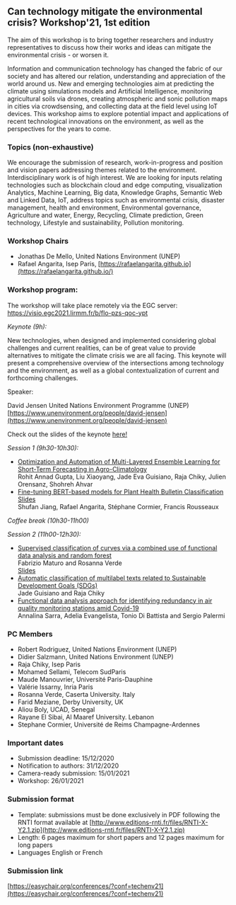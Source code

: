 ## Can technology mitigate the environmental crisis? Workshop'21, 1st edition 

The aim of this workshop is to bring together researchers and industry representatives to discuss how their works and ideas can mitigate the environmental crisis - or worsen it.

Information and communication technology has changed the fabric of our society and has altered our relation, understanding and appreciation of the world around us. New and emerging technologies aim at predicting the climate using simulations models and Artificial Intelligence, monitoring agricultural soils via drones, creating atmospheric and sonic pollution maps in cities via crowdsensing, and collecting data at the field level using IoT devices. This workshop aims to explore potential impact and applications of recent technological innovations on the environment, as well as the perspectives for the years to come.

### Topics (non-exhaustive)

We encourage the submission of research, work-in-progress and position and vision papers addressing themes related to the environment. Interdisciplinary work is of high interest. We are looking for inputs relating technologies such as blockchain cloud and edge computing, visualization Analytics, Machine Learning, Big data, Knowledge Graphs, Semantic Web and Linked Data, IoT, address topics such as environmental crisis, disaster management,	health and environment, Environmental governance, Agriculture and water, Energy, Recycling, Climate prediction, Green technology, Lifestyle and sustainability, Pollution monitoring.

### Workshop Chairs

- Jonathas De Mello, United Nations Environment (UNEP)
- Rafael Angarita, Isep Paris, [https://rafaelangarita.github.io](https://rafaelangarita.github.io/)

### Workshop program:
The workshop will take place remotely via the EGC server:
https://visio.egc2021.lirmm.fr/b/flo-pzs-qoc-ypt 
 
*Keynote (9h):*

New technologies, when designed and implemented considering global challenges and current realities, can be of great value to provide alternatives to mitigate the climate crisis we are all facing. This keynote will present a comprehensive overview of the intersections among technology and the environment, as well as a global contextualization of current and forthcoming challenges.

Speaker: 

David Jensen
United Nations Environment Programme (UNEP)
[https://www.unenvironment.org/people/david-jensen](https://www.unenvironment.org/people/david-jensen)

Check out the slides of the keynote [here!](https://github.com/isepengineering/TechnologyAndEnvironment21/blob/gh-pages/presentations/Digital%20transformation%20presentation.pdf)

*Session 1 (9h30-10h30):*

- [Optimization and Automation of Multi-Layered Ensemble Learning for Short-Term Forecasting in Agro-Climatology](https://github.com/isepengineering/TechnologyAndEnvironment21/blob/gh-pages/papers/TechEnv21_paper_4.pdf)  
Rohit Annad Gupta, Liu Xiaoyang, Jade Eva Guisiano, Raja Chiky, Julien Orensanz, Shohreh Ahvar
- [Fine-tuning BERT-based models for Plant Health Bulletin Classification](https://github.com/isepengineering/TechnologyAndEnvironment21/blob/gh-pages/papers/Fine_tuning_BERT_based_models_for_Plant_Health_Bulletin_Classification.pdf)  
[Slides](https://github.com/isepengineering/TechnologyAndEnvironment21/blob/gh-pages/presentations/Fine-tuning%20BERT-based%20models%20for%20Plant%20Health%20Bulletin%20Classification.pdf)  
Shufan Jiang, Rafael Angarita, Stéphane Cormier, Francis Rousseaux

*Coffee break (10h30-11h00)*

*Session 2 (11h00-12h30):*

- [Supervised classification of curves via a combined use of functional data analysis and random forest](https://github.com/isepengineering/TechnologyAndEnvironment21/blob/gh-pages/papers/TechEnv21_paper_1.pdf)  
Fabrizio Maturo and Rosanna Verde  
[Slides](https://github.com/isepengineering/TechnologyAndEnvironment21/blob/gh-pages/presentations/Fabrizio%20Maturo's%20Talk.pdf)  
- [Automatic classification of multilabel texts related to Sustainable Development Goals (SDGs)](https://github.com/isepengineering/TechnologyAndEnvironment21/blob/gh-pages/papers/TechEnv21_paper_3.pdf)  
Jade Guisiano and Raja Chiky
- [Functional data analysis approach for identifying redundancy in air quality monitoring stations amid Covid-19](https://github.com/isepengineering/TechnologyAndEnvironment21/blob/gh-pages/papers/TechEnv21_paper_2.pdf)  
Annalina Sarra, Adelia Evangelista, Tonio Di Battista and Sergio Palermi



### PC Members

- Robert Rodriguez, United Nations Environment (UNEP)
- Didier Salzmann, United Nations Environment (UNEP)
- Raja Chiky, Isep Paris
- Mohamed Sellami, Telecom SudParis
- Maude Manouvrier, Université Paris-Dauphine
- Valérie Issarny, Inria Paris
- Rosanna Verde, Caserta University. Italy
- Farid Meziane, Derby University, UK
- Aliou Boly, UCAD, Senegal 
- Rayane El Sibai, Al Maaref University. Lebanon
- Stephane Cormier, Université de Reims Champagne-Ardennes

### Important dates

- Submission deadline: 15/12/2020
- Notification to authors: 31/12/2020
- Camera-ready submission: 15/01/2021
- Workshop: 26/01/2021

### Submission format

- Template: submissions must be done exclusively in PDF following the RNTI format available at [http://www.editions-rnti.fr/files/RNTI-X-Y2.1.zip](http://www.editions-rnti.fr/files/RNTI-X-Y2.1.zip)
- Length: 6 pages maximum for short papers and 12 pages maximum for long papers
- Languages  English or French




### Submission link

[https://easychair.org/conferences/?conf=techenv21](https://easychair.org/conferences/?conf=techenv21)

